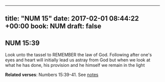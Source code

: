 
---
title: "NUM 15"
date: 2017-02-01 08:44:22 +00:00
book: NUM
draft: false
---

## NUM 15:39

Look unto the tassel to REMEMBER the law of God. Following after one's eyes and heart will initially lead us astray from God but when we look at what he has done, his provision and he himself we remain in the light

**Related verses**: Numbers 15:39-41. See [notes](https://my.bible.com/notes/2560896589556867563)

